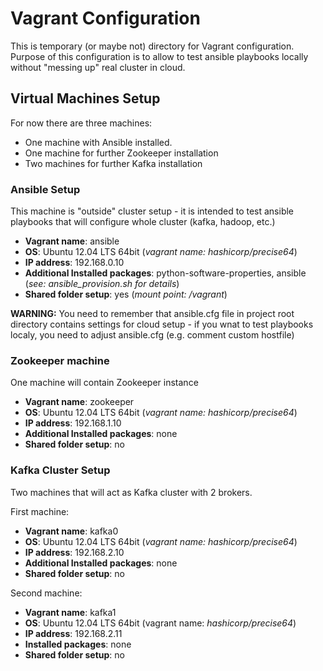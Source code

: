 # Vagrant Configuration

This is temporary (or maybe not) directory for Vagrant configuration. Purpose of this configuration is to allow to test ansible playbooks locally without "messing up" real cluster in cloud.

## Virtual Machines Setup

For now there are three machines: 
* One machine with Ansible installed.
* One machine for further Zookeeper installation
* Two machines for further Kafka installation

### Ansible Setup

This machine is "outside" cluster setup - it is intended to test ansible playbooks that will configure whole cluster (kafka, hadoop, etc.)

* __Vagrant name__: ansible
* __OS__: Ubuntu 12.04 LTS 64bit (_vagrant name: hashicorp/precise64_)
* __IP address__: 192.168.0.10
* __Additional Installed packages__: python-software-properties, ansible (_see: ansible_provision.sh for details_)
* __Shared folder setup__: yes (_mount point: /vagrant_)

__WARNING:__ You need to remember that ansible.cfg file in project root directory contains settings for cloud setup - if you wnat to test playbooks localy, you need to adjust ansible.cfg (e.g. comment custom hostfile)


### Zookeeper machine

One machine will contain Zookeeper instance

* __Vagrant name__: zookeeper
* __OS__: Ubuntu 12.04 LTS 64bit (_vagrant name: hashicorp/precise64_)
* __IP address__: 192.168.1.10
* __Additional Installed packages__: none
* __Shared folder setup__: no

### Kafka Cluster Setup

Two machines that will act as Kafka cluster with 2 brokers.

First machine:
* __Vagrant name__: kafka0
* __OS__: Ubuntu 12.04 LTS 64bit (_vagrant name: hashicorp/precise64_)
* __IP address__: 192.168.2.10
* __Additional Installed packages__: none
* __Shared folder setup__: no

Second machine:
* __Vagrant name__: kafka1
* __OS__: Ubuntu 12.04 LTS 64bit (vagrant name: _hashicorp/precise64_)
* __IP address__: 192.168.2.11
* __Installed packages__: none
* __Shared folder setup__: no

